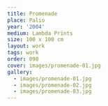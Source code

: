 ```yaml
---
title: Promenade
place: Palio
year: '2004'
medium: Lambda Prints
size: 100 x 100 cm
layout: work
tags: work
order: 090
cover: images/promenade-01.jpg
gallery:
  - images/promenade-01.jpg
  - images/promenade-02.jpg
  - images/promenade-03.jpg
---
```

